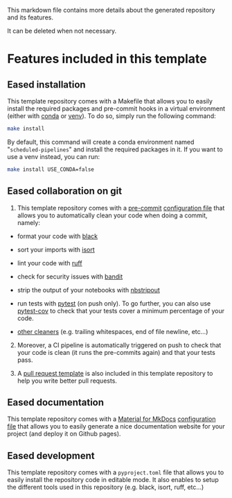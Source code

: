 This markdown file contains more details about the generated repository and its features.

It can be deleted when not necessary.

# Features included in this template

## Eased installation

This template repository comes with a Makefile that allows you to easily install the required packages and pre-commit hooks in a virtual environment (either with [conda](https://docs.conda.io/en/latest/) or [venv](https://docs.python.org/3/library/venv.html)).
To do so, simply run the following command:

```bash
make install
```

By default, this command will create a conda environment named "`scheduled-pipelines`" and install the required packages in it.
If you want to use a venv instead, you can run:

```bash
make install USE_CONDA=false
```

## Eased collaboration on git

1. This template repository comes with a [pre-commit](https://pre-commit.com/) [configuration file](.pre-commit-config.yaml) that allows you to automatically clean your code when doing a commit, namely:

- format your code with [black](https://black.readthedocs.io/en/stable/)

- sort your imports with [isort](https://pycqa.github.io/isort/)

- lint your code with [ruff](https://beta.ruff.rs/docs/)

- check for security issues with [bandit](https://bandit.readthedocs.io/en/latest/)

- strip the output of your notebooks with [nbstripout](https://github.com/kynan/nbstripout)

- run tests with [pytest](https://docs.pytest.org/en/7.3.x/) (on push only). To go further, you can also use [pytest-cov](https://pytest-cov.readthedocs.io/en/latest/) to check that your tests cover a minimum percentage of your code.

- [other cleaners](https://github.com/pre-commit/pre-commit-hooks) (e.g. trailing whitespaces, end of file newline, etc...)

2. Moreover, a CI pipeline is automatically triggered on push to check that your code is clean (it runs the pre-commits again) and that your tests pass.

3. A [pull request template](.github/PULL_REQUEST_TEMPLATE.md) is also included in this template repository to help you write better pull requests.

## Eased documentation

This template repository comes with a [Material for MkDocs](https://squidfunk.github.io/mkdocs-material/) [configuration file](mkdocs.yaml) that allows you to easily generate a nice documentation website for your project (and deploy it on Github pages).

## Eased development

This template repository comes with a `pyproject.toml` file that allows you to easily install the repository code in editable mode. It also enables to setup the different tools used in this repository (e.g. black, isort, ruff, etc...)
